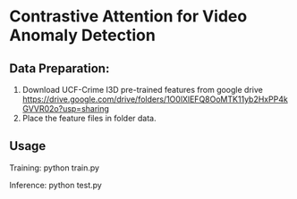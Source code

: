 # Contrastive Attention for Video Anomaly Detection

## Data Preparation:
1. Download UCF-Crime I3D pre-trained features from google drive https://drive.google.com/drive/folders/1O0lXlEFQ8OoMTK11yb2HxPP4kGVVR02o?usp=sharing
2. Place the feature files in folder data.

## Usage
Training:
python train.py

Inference:
python test.py
